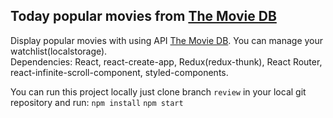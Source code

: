  ## Today popular movies from [The Movie DB](https://www.themoviedb.org)
 
 Display popular movies with using API [The Movie DB](https://www.themoviedb.org). You can manage your watchlist(localstorage).<br/> 
 Dependencies: React, react-create-app, Redux(redux-thunk), React Router, react-infinite-scroll-component, styled-components.
 
 You can run this project locally just clone branch `review` in your local git repository and run: `npm install` `npm start`

